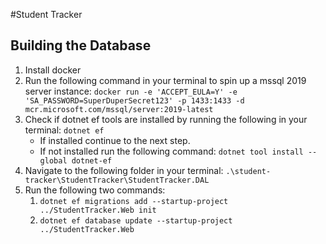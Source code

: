 #Student Tracker

## Building the Database

1. Install docker
2. Run the following command in your terminal to spin up a mssql 2019 server instance:
    ```docker run -e 'ACCEPT_EULA=Y' -e 'SA_PASSWORD=SuperDuperSecret123' -p 1433:1433 -d mcr.microsoft.com/mssql/server:2019-latest```
3. Check if dotnet ef tools are installed by running the following in your terminal:
    ```dotnet ef```
   - If installed continue to the next step.
   - If not installed run the following command:
    ```dotnet tool install --global dotnet-ef```
4. Navigate to the following folder in your terminal:
    ```.\student-tracker\StudentTracker\StudentTracker.DAL```
5. Run the following two commands:
    1. ```dotnet ef migrations add --startup-project ../StudentTracker.Web init```
    2. ```dotnet ef database update --startup-project ../StudentTracker.Web```